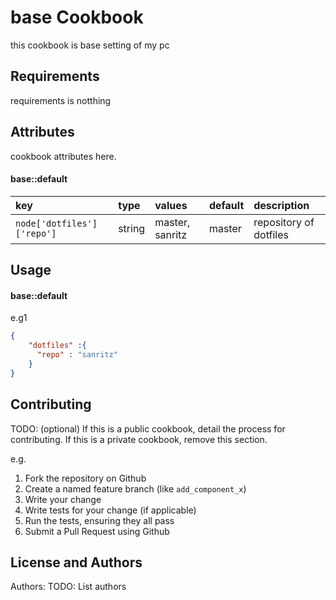 base Cookbook
=============
this cookbook is base setting of my pc


Requirements
------------
requirements is notthing

Attributes
----------
 cookbook attributes here.

#### base::default
key                        | type   | values          | default | description
:-                         | :-     | :-              | :-      | :-
`node['dotfiles']['repo']` | string | master, sanritz | master  | repository of dotfiles

Usage
-----
#### base::default
e.g1

```json
{
    "dotfiles" :{
      "repo" : "sanritz"
    }
}
```

Contributing
------------
TODO: (optional) If this is a public cookbook, detail the process for contributing. If this is a private cookbook, remove this section.

e.g.
1. Fork the repository on Github
2. Create a named feature branch (like `add_component_x`)
3. Write your change
4. Write tests for your change (if applicable)
5. Run the tests, ensuring they all pass
6. Submit a Pull Request using Github

License and Authors
-------------------
Authors: TODO: List authors
